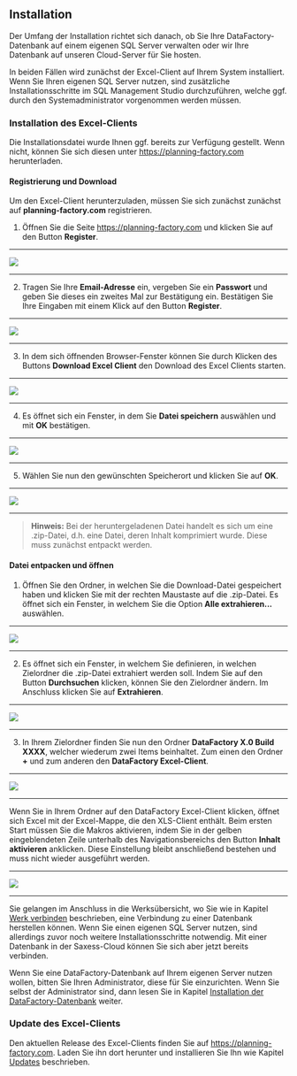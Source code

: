 ## Installation

Der Umfang der Installation richtet sich danach, ob Sie Ihre DataFactory-Datenbank auf einem eigenen SQL Server verwalten oder wir Ihre Datenbank auf unseren Cloud-Server für Sie hosten. 

In beiden Fällen wird zunächst der Excel-Client auf Ihrem System installiert. Wenn Sie Ihren eigenen SQL Server nutzen, sind zusätzliche Installationsschritte im SQL Management Studio durchzuführen, welche ggf. durch den Systemadministrator vorgenommen werden müssen.

### Installation des Excel-Clients

Die Installationsdatei wurde Ihnen ggf. bereits zur Verfügung gestellt. Wenn nicht, können Sie sich diesen unter <https://planning-factory.com> herunterladen.

#### Registrierung und Download

Um den Excel-Client herunterzuladen, müssen Sie sich zunächst zunächst auf **planning-factory.com** registrieren.

1) Öffnen Sie die Seite <https://planning-factory.com> und klicken Sie auf den Button **Register**.

---
![](/Pictures/Excel-Client/Installation/installation_1.png) 

---
2) Tragen Sie Ihre **Email-Adresse** ein, vergeben Sie ein **Passwort** und geben Sie dieses ein zweites Mal zur Bestätigung ein. Bestätigen Sie Ihre Eingaben mit einem Klick auf den Button **Register**.

---
![](/Pictures/Excel-Client/Installation/installation_2.png)

---

3) In dem sich öffnenden Browser-Fenster können Sie durch Klicken des Buttons **Download Excel Client** den Download des Excel Clients starten. 

---
![](/Pictures/Excel-Client/Installation/installation_3.png)

---

4) Es öffnet sich ein Fenster, in dem Sie **Datei speichern** auswählen und mit **OK** bestätigen. 

---
![](/Pictures/Excel-Client/Installation/installation_4.png)

---

5) Wählen Sie nun den gewünschten Speicherort und klicken Sie auf **OK**.

---
![](/Pictures/Excel-Client/Installation/installation_5.png)

---

> **Hinweis:** Bei der heruntergeladenen Datei handelt es sich um eine .zip-Datei, d.h. eine Datei, deren Inhalt komprimiert wurde. Diese muss zunächst entpackt werden.

#### Datei entpacken und öffnen

1) Öffnen Sie den Ordner, in welchen Sie die Download-Datei gespeichert haben und klicken Sie mit der rechten Maustaste auf die .zip-Datei. Es öffnet sich ein Fenster, in welchem Sie die Option **Alle extrahieren...** auswählen.

---
![](/Pictures/Excel-Client/Installation/installation_6.png)

---

2) Es öffnet sich ein Fenster, in welchem Sie definieren, in welchen Zielordner die .zip-Datei extrahiert werden soll. Indem Sie auf den Button **Durchsuchen** klicken, können Sie den Zielordner ändern. Im Anschluss klicken Sie auf **Extrahieren**.

---
![](/Pictures/Excel-Client/Installation/installation_7.png)

---

3) In Ihrem Zielordner finden Sie nun den Ordner **DataFactory X.0 Build XXXX**, welcher wiederum zwei Items beinhaltet. Zum einen den Ordner **+** und zum anderen den **DataFactory Excel-Client**. 

---
![](/Pictures/Excel-Client/Installation/installation_8.png)

---

Wenn Sie in Ihrem Ordner auf den DataFactory Excel-Client klicken, öffnet sich Excel mit der Excel-Mappe, die den XLS-Client enthält. Beim ersten Start müssen Sie die Makros aktivieren, indem Sie in der gelben eingeblendeten Zeile unterhalb des Navigationsbereichs den Button **Inhalt aktivieren** anklicken. Diese Einstellung bleibt anschließend bestehen und muss nicht wieder ausgeführt werden.

---
![](/Pictures/Excel-Client/Installation/installation_9.png)

---

Sie gelangen im Anschluss in die Werksübersicht, wo Sie wie in Kapitel [Werk verbinden](werk/werk-verbinden.md) beschrieben, eine Verbindung zu einer Datenbank herstellen können. Wenn Sie einen eigenen SQL Server nutzen, sind allerdings zuvor noch weitere Installationsschritte notwendig. Mit einer Datenbank in der Saxess-Cloud können Sie sich aber jetzt bereits verbinden.

Wenn Sie eine DataFactory-Datenbank auf Ihrem eigenen Server nutzen wollen, bitten Sie Ihren Administrator, diese für Sie einzurichten. Wenn Sie selbst der Administrator sind, dann lesen Sie in Kapitel [Installation der DataFactory-Datenbank](../installation-der-datafactory-datenbank.md) weiter.

### Update des Excel-Clients

Den aktuellen Release des Excel-Clients finden Sie auf <https://planning-factory.com>. Laden Sie ihn dort herunter und installieren Sie Ihn wie Kapitel [Updates](../../updates.md) beschrieben.

